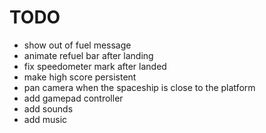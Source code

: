 TODO
====

* show out of fuel message
* animate refuel bar after landing
* fix speedometer mark after landed
* make high score persistent
* pan camera when the spaceship is close to the platform
* add gamepad controller
* add sounds
* add music
